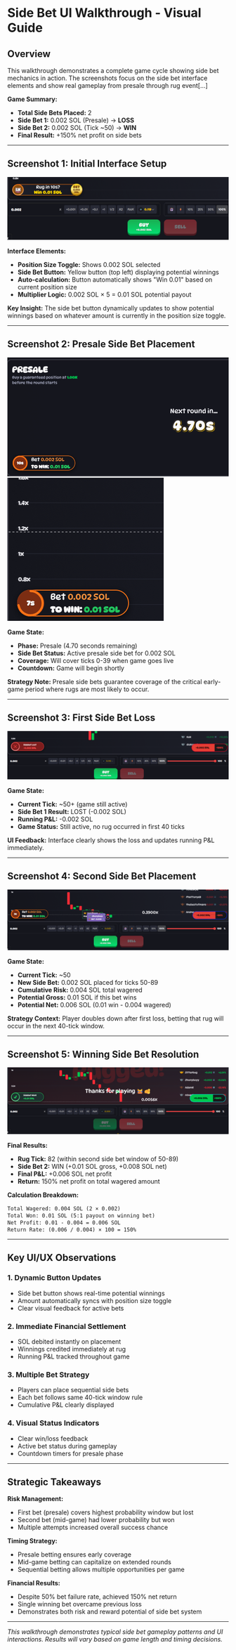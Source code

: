 # Side Bet UI Walkthrough - Visual Guide

## Overview
This walkthrough demonstrates a complete game cycle showing side bet mechanics in action. The screenshots focus on the side bet interface elements and show real gameplay from presale through rug event[...]

**Game Summary:**
- **Total Side Bets Placed:** 2
- **Side Bet 1:** 0.002 SOL (Presale) → **LOSS**
- **Side Bet 2:** 0.002 SOL (Tick ~50) → **WIN**
- **Final Result:** +150% net profit on side bets

---

## Screenshot 1: Initial Interface Setup

![Initial side bet interface](images/sidebet-initial-interface.png.png)

**Interface Elements:**
- **Position Size Toggle:** Shows 0.002 SOL selected
- **Side Bet Button:** Yellow button (top left) displaying potential winnings
- **Auto-calculation:** Button automatically shows "Win 0.01" based on current position size
- **Multiplier Logic:** 0.002 SOL × 5 = 0.01 SOL potential payout

**Key Insight:** The side bet button dynamically updates to show potential winnings based on whatever amount is currently in the position size toggle.

---

## Screenshot 2: Presale Side Bet Placement

![Presale side bet active](images/sidebet-presale-active.png.png)  
![Countdown timer](images/sidebet-countdown.png.png)

**Game State:**
- **Phase:** Presale (4.70 seconds remaining)
- **Side Bet Status:** Active presale side bet for 0.002 SOL
- **Coverage:** Will cover ticks 0-39 when game goes live
- **Countdown:** Game will begin shortly

**Strategy Note:** Presale side bets guarantee coverage of the critical early-game period where rugs are most likely to occur.

---

## Screenshot 3: First Side Bet Loss

![First side bet lost](images/sidebet-first-loss.png.png)

**Game State:**
- **Current Tick:** ~50+ (game still active)
- **Side Bet 1 Result:** LOST (-0.002 SOL)
- **Running P&L:** -0.002 SOL
- **Game Status:** Still active, no rug occurred in first 40 ticks

**UI Feedback:** Interface clearly shows the loss and updates running P&L immediately.

---

## Screenshot 4: Second Side Bet Placement

![Second side bet placed](images/second-sidebet.png)

**Game State:**
- **Current Tick:** ~50
- **New Side Bet:** 0.002 SOL placed for ticks 50-89
- **Cumulative Risk:** 0.004 SOL total wagered
- **Potential Gross:** 0.01 SOL if this bet wins
- **Potential Net:** 0.006 SOL (0.01 win - 0.004 wagered)

**Strategy Context:** Player doubles down after first loss, betting that rug will occur in the next 40-tick window.

---

## Screenshot 5: Winning Side Bet Resolution

![Side bet win at tick 82](images/sidebet-second-win.png.png)

**Final Results:**
- **Rug Tick:** 82 (within second side bet window of 50-89)
- **Side Bet 2:** WIN (+0.01 SOL gross, +0.008 SOL net)
- **Final P&L:** +0.006 SOL net profit
- **Return:** 150% net profit on total wagered amount

**Calculation Breakdown:**
```
Total Wagered: 0.004 SOL (2 × 0.002)
Total Won: 0.01 SOL (5:1 payout on winning bet)
Net Profit: 0.01 - 0.004 = 0.006 SOL
Return Rate: (0.006 / 0.004) × 100 = 150%
```

---

## Key UI/UX Observations

### 1. Dynamic Button Updates
- Side bet button shows real-time potential winnings
- Amount automatically syncs with position size toggle
- Clear visual feedback for active bets

### 2. Immediate Financial Settlement
- SOL debited instantly on placement
- Winnings credited immediately at rug
- Running P&L tracked throughout game

### 3. Multiple Bet Strategy
- Players can place sequential side bets
- Each bet follows same 40-tick window rule
- Cumulative P&L clearly displayed

### 4. Visual Status Indicators
- Clear win/loss feedback
- Active bet status during gameplay
- Countdown timers for presale phase

---

## Strategic Takeaways

**Risk Management:**
- First bet (presale) covers highest probability window but lost
- Second bet (mid-game) had lower probability but won
- Multiple attempts increased overall success chance

**Timing Strategy:**
- Presale betting ensures early coverage
- Mid-game betting can capitalize on extended rounds
- Sequential betting allows multiple opportunities per game

**Financial Results:**
- Despite 50% bet failure rate, achieved 150% net return
- Single winning bet overcame previous loss
- Demonstrates both risk and reward potential of side bet system

---

*This walkthrough demonstrates typical side bet gameplay patterns and UI interactions. Results will vary based on game length and timing decisions.*
